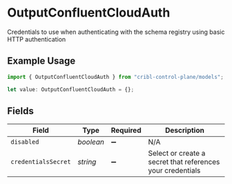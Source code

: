 # OutputConfluentCloudAuth

Credentials to use when authenticating with the schema registry using basic HTTP authentication

## Example Usage

```typescript
import { OutputConfluentCloudAuth } from "cribl-control-plane/models";

let value: OutputConfluentCloudAuth = {};
```

## Fields

| Field                                                      | Type                                                       | Required                                                   | Description                                                |
| ---------------------------------------------------------- | ---------------------------------------------------------- | ---------------------------------------------------------- | ---------------------------------------------------------- |
| `disabled`                                                 | *boolean*                                                  | :heavy_minus_sign:                                         | N/A                                                        |
| `credentialsSecret`                                        | *string*                                                   | :heavy_minus_sign:                                         | Select or create a secret that references your credentials |